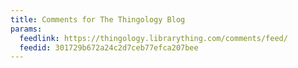 ```yaml
---
title: Comments for The Thingology Blog
params:
  feedlink: https://thingology.librarything.com/comments/feed/
  feedid: 301729b672a24c2d7ceb77efca207bee
---
```

